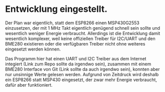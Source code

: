 # Entwicklung eingestellt. 

Der Plan war eigentlich, statt dem ESP8266 einen MSP430G2553 einzusetzen, der mit 1 MHz Takt eigentlich genügend schnell sein sollte und wesentlich weniger Energie verbraucht. Allerdings ist die Entwicklung damit wesentlich komplexer, weil keine offiziellen Treiber für I2C/UART und den BME280 existieren oder die verfügbaren Treiber nicht ohne weiteres eingesetzt werden können. 

Das Programm hier hat einen UART und I2C Treiber aus dem Internet integiert (Link zum Repo sollte da irgendwo sein), zusammen mit einem BME280 Interface von Git (Link sollte da auch irgendwo sein), konnten aber nur unsinnige Werte gelesen werden. Aufgrund von Zeitdruck wird deshalb ein ESP8266 statt MSP430 eingesetzt, der zwar mehr Energie verbraucht, dafür aber funktioniert. 